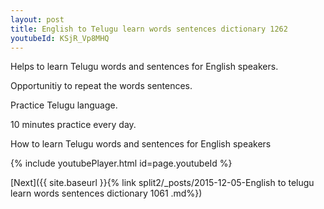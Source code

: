 ```yaml
---
layout: post
title: English to Telugu learn words sentences dictionary 1262 
youtubeId: KSjR_Vp8MHQ
---
```

 
 
Helps to learn Telugu words and sentences for English speakers.

Opportunitiy to repeat the words sentences. 

Practice Telugu language. 
 
10 minutes practice every day. 
 
How to learn Telugu words and sentences for English speakers 
 
{% include youtubePlayer.html id=page.youtubeId %}
 
 
[Next]({{ site.baseurl }}{% link  split2/_posts/2015-12-05-English to telugu learn words sentences dictionary 1061 .md%})
 
